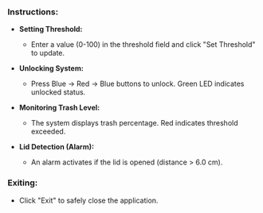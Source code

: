 
### Instructions:

- **Setting Threshold:**
  - Enter a value (0-100) in the threshold field and click "Set Threshold" to update.

- **Unlocking System:**
  - Press Blue -> Red -> Blue buttons to unlock. Green LED indicates unlocked status.

- **Monitoring Trash Level:**
  - The system displays trash percentage. Red indicates threshold exceeded.

- **Lid Detection (Alarm):**
  - An alarm activates if the lid is opened (distance > 6.0 cm).

### Exiting:
- Click "Exit" to safely close the application.
